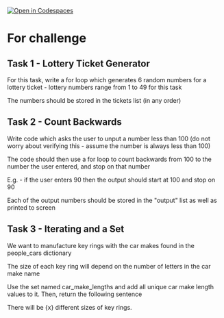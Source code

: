 [![Open in Codespaces](https://classroom.github.com/assets/launch-codespace-2972f46106e565e64193e422d61a12cf1da4916b45550586e14ef0a7c637dd04.svg)](https://classroom.github.com/open-in-codespaces?assignment_repo_id=16138588)
# For challenge

## Task 1 - Lottery Ticket Generator

For this task, write a for loop which generates 6 random numbers for a lottery ticket - lottery numbers range from 1 to 49 for this task

The numbers should be stored in the tickets list (in any order)

## Task 2 - Count Backwards

Write code which asks the user to unput a number less than 100 (do not worry about verifying this - assume the number is always less than 100)

The code should then use a for loop to count backwards from 100 to the number the user entered, and stop on that number

E.g. - if the user enters 90 then the output should start at 100 and stop on 90

Each of the output numbers should be stored in the "output" list as well as printed to screen

## Task 3 - Iterating and a Set

We want to manufacture key rings with the car makes found in the people_cars dictionary

The size of each key ring will depend on the number of letters in the car make name

Use the set named car_make_lengths and add all unique car make length values to it. Then, return the following sentence

There will be {x} different sizes of key rings.
